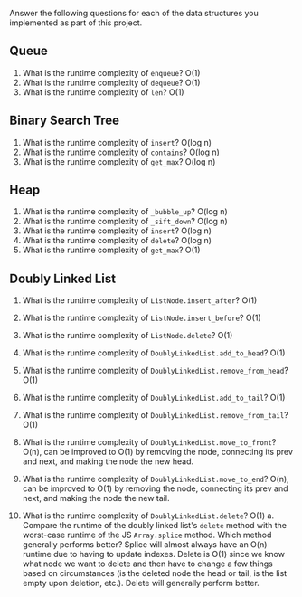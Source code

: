 Answer the following questions for each of the data structures you implemented as part of this project.

## Queue

1. What is the runtime complexity of `enqueue`?
    O(1)
2. What is the runtime complexity of `dequeue`?
    O(1)
3. What is the runtime complexity of `len`?
    O(1)

## Binary Search Tree

1. What is the runtime complexity of `insert`? 
    O(log n)
2. What is the runtime complexity of `contains`?
    O(log n)
3. What is the runtime complexity of `get_max`? 
    O(log n)

## Heap

1. What is the runtime complexity of `_bubble_up`?
    O(log n)
2. What is the runtime complexity of `_sift_down`?
    O(log n)
3. What is the runtime complexity of `insert`?
    O(log n)
4. What is the runtime complexity of `delete`?
    O(log n)
5. What is the runtime complexity of `get_max`?
    O(1)

## Doubly Linked List

1. What is the runtime complexity of `ListNode.insert_after`?
    O(1)
2. What is the runtime complexity of `ListNode.insert_before`?
    O(1)
3. What is the runtime complexity of `ListNode.delete`?
    O(1)
4. What is the runtime complexity of `DoublyLinkedList.add_to_head`?
    O(1)
5. What is the runtime complexity of `DoublyLinkedList.remove_from_head`?
    O(1)
6. What is the runtime complexity of `DoublyLinkedList.add_to_tail`?
    O(1)
7. What is the runtime complexity of `DoublyLinkedList.remove_from_tail`?
    O(1)
8. What is the runtime complexity of `DoublyLinkedList.move_to_front`?
    O(n), can be improved to O(1) by removing the node, connecting its prev and next, and making the node the new head.
9. What is the runtime complexity of `DoublyLinkedList.move_to_end`?
    O(n), can be improved to O(1) by removing the node, connecting its prev and next, and making the node the new tail.

10. What is the runtime complexity of `DoublyLinkedList.delete`?
    O(1)
    a. Compare the runtime of the doubly linked list's `delete` method with the worst-case runtime of the JS `Array.splice` method. Which method generally performs better?
    Splice will almost always have an O(n) runtime due to having to update indexes. Delete is O(1) since we know what node we want to delete and then have to change a few things based on circumstances (is the deleted node the head or tail, is the list empty upon deletion, etc.). Delete will generally perform better.
